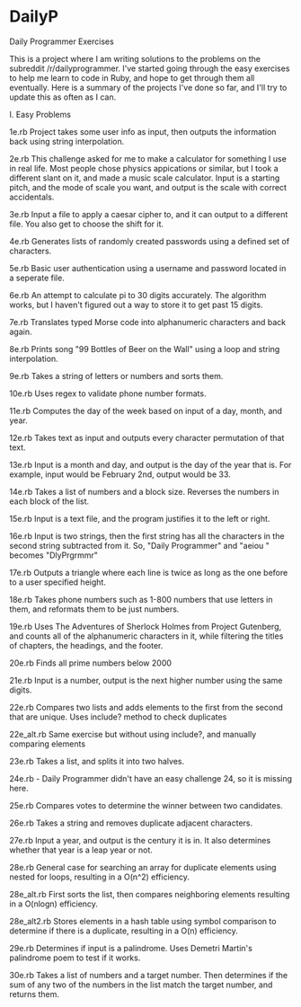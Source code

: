 DailyP
======

Daily Programmer Exercises

This is a project where I am writing solutions to the problems on the subreddit /r/dailyprogrammer.
I've started going through the easy exercises to help me learn to code in Ruby, and hope to get
through them all eventually. Here is a summary of the projects I've done so far, and I'll try to update
this as often as I can.

I. Easy Problems

1e.rb
Project takes some user info as input, then outputs the information back
using string interpolation.

2e.rb
This challenge asked for me to make a calculator for something I use in real life.
Most people chose physics appications or similar, but I took a different slant on
it, and made a music scale calculator. Input is a starting pitch, and the mode of
scale you want, and output is the scale with correct accidentals.

3e.rb
Input a file to apply a caesar cipher to, and it can output to a different file.
You also get to choose the shift for it.

4e.rb
Generates lists of randomly created passwords using a defined set of characters.

5e.rb
Basic user authentication using a username and password located in a seperate file.

6e.rb
An attempt to calculate pi to 30 digits accurately. The algorithm works, but I haven't
figured out a way to store it to get past 15 digits.

7e.rb
Translates typed Morse code into alphanumeric characters and back again.

8e.rb
Prints song "99 Bottles of Beer on the Wall" using a loop and string interpolation.

9e.rb
Takes a string of letters or numbers and sorts them.

10e.rb
Uses regex to validate phone number formats.

11e.rb
Computes the day of the week based on input of a day, month, and year.

12e.rb
Takes text as input and outputs every character permutation of that text.

13e.rb
Input is a month and day, and output is the day of the year that is.
For example, input would be February 2nd, output would be 33.

14e.rb
Takes a list of numbers and a block size. Reverses the numbers in each
block of the list.

15e.rb
Input is a text file, and the program justifies it to the left or right.

16e.rb
Input is two strings, then the first string has all the characters in the
second string subtracted from it. So, "Daily Programmer" and "aeiou "
becomes "DlyPrgrmmr"

17e.rb
Outputs a triangle where each line is twice as long as the one before
to a user specified height.

18e.rb
Takes phone numbers such as 1-800 numbers that use letters in them, and
reformats them to be just numbers.

19e.rb
Uses The Adventures of Sherlock Holmes from Project Gutenberg, and counts
all of the alphanumeric characters in it, while filtering the titles of
chapters, the headings, and the footer.

20e.rb
Finds all prime numbers below 2000

21e.rb
Input is a number, output is the next higher number using the same digits.

22e.rb
Compares two lists and adds elements to the first from the second that are unique.
Uses include? method to check duplicates

22e_alt.rb
Same exercise but without using include?, and manually comparing elements

23e.rb
Takes a list, and splits it into two halves.

24e.rb - Daily Programmer didn't have an easy challenge 24, so it is missing here.

25e.rb
Compares votes to determine the winner between two candidates.

26e.rb
Takes a string and removes duplicate adjacent characters.

27e.rb
Input a year, and output is the century it is in. It also determines whether
that year is a leap year or not.

28e.rb
General case for searching an array for duplicate elements using nested
for loops, resulting in a O(n^2) efficiency.

28e_alt.rb
First sorts the list, then compares neighboring elements resulting in
a O(nlogn) efficiency.

28e_alt2.rb
Stores elements in a hash table using symbol comparison to determine if there
is a duplicate, resulting in a O(n) efficiency.

29e.rb
Determines if input is a palindrome. Uses Demetri Martin's palindrome poem to
test if it works.

30e.rb
Takes a list of numbers and a target number. Then determines if the sum of any
two of the numbers in the list match the target number, and returns them.


